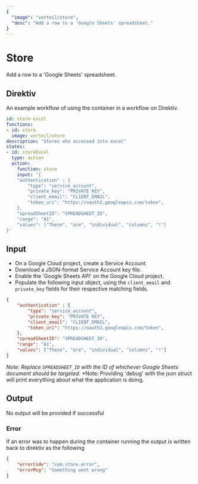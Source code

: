 ```yaml
---
{
  "image": "vorteil/store",
  "desc": "Add a row to a 'Google Sheets' spreadsheet."
}
---
```


# Store

Add a row to a 'Google Sheets' spreadsheet.

## Direktiv
An example workflow of using the container in a workflow on Direktiv.
```yaml
id: store-excel
functions: 
- id: store
  image: vorteil/store
description: "Stores who accessed into excel"
states:
- id: storeExcel
  type: action
  action:
    function: store
    input: '{ 
    "authentication" : {
        "type": "service_account",
        "private_key": "PRIVATE KEY",
        "client_email": "CLIENT_EMAIL",
        "token_uri": "https://oauth2.googleapis.com/token",
    },
    "spreadSheetID": "SPREADSHEET_ID",
    "range": "A1",
    "values": ["These", "are", "individual", "columns", "!"]
}'
```

## Input

- On a Google Cloud project, create a Service Account.
- Download a JSON-format Service Account key file.
- Enable the 'Google Sheets API' on the Google Cloud project.
- Populate the following input object, using the `client_email` and `private_key` fields for their respective matching fields.

```json
{
    "authentication" : {
        "type": "service_account",
        "private_key": "PRIVATE KEY",
        "client_email": "CLIENT_EMAIL",
        "token_uri": "https://oauth2.googleapis.com/token",
    },
    "spreadSheetID": "SPREADSHEET_ID",
    "range": "A1",
    "values": ["These", "are", "individual", "columns", "!"]
}
```

*Note: Replace `SPREADSHEET_ID` with the ID of whichever Google Sheets document should be targeted.*
*Note: Providing 'debug' with the json struct will print everything about what the application is doing.

## Output

No output will be provided if successful

### Error

If an error was to happen during the container running the output is written back to direktiv as the following

```json
{
    "errorCode": "com.store.error",
    "errorMsg": "Something went wrong"
}
```